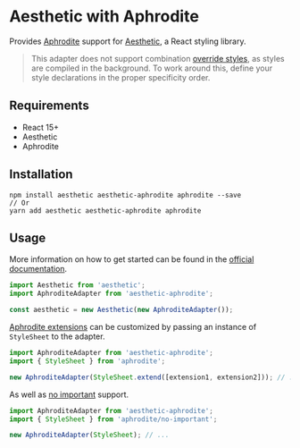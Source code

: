 # Aesthetic with Aphrodite

Provides [Aphrodite](https://github.com/Khan/aphrodite) support for
[Aesthetic](https://github.com/milesj/aesthetic), a React styling library.

> This adapter does not support combination [override styles](https://github.com/Khan/aphrodite#overriding-styles),
> as styles are compiled in the background. To work around this,
> define your style declarations in the proper specificity order.

## Requirements

* React 15+
* Aesthetic
* Aphrodite

## Installation

```
npm install aesthetic aesthetic-aphrodite aphrodite --save
// Or
yarn add aesthetic aesthetic-aphrodite aphrodite
```

## Usage

More information on how to get started can be found in the
[official documentation](https://github.com/milesj/aesthetic).

```javascript
import Aesthetic from 'aesthetic';
import AphroditeAdapter from 'aesthetic-aphrodite';

const aesthetic = new Aesthetic(new AphroditeAdapter());
```

[Aphrodite extensions](https://github.com/Khan/aphrodite#advanced-extensions)
can be customized by passing an instance of `StyleSheet` to the adapter.

```javascript
import AphroditeAdapter from 'aesthetic-aphrodite';
import { StyleSheet } from 'aphrodite';

new AphroditeAdapter(StyleSheet.extend([extension1, extension2])); // ...
```

As well as [no important](https://github.com/Khan/aphrodite#disabling-important) support.

```javascript
import AphroditeAdapter from 'aesthetic-aphrodite';
import { StyleSheet } from 'aphrodite/no-important';

new AphroditeAdapter(StyleSheet); // ...
```
